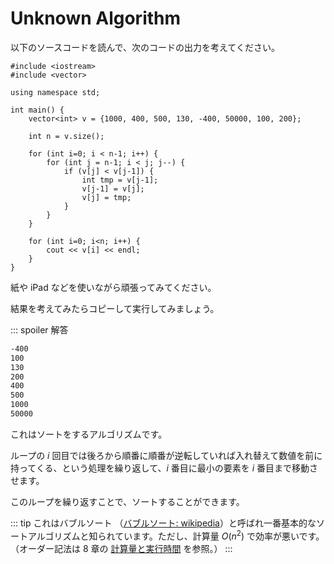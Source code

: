 # Unknown Algorithm

以下のソースコードを読んで、次のコードの出力を考えてください。

```cpp:line-numbers
#include <iostream>
#include <vector>

using namespace std;

int main() {
    vector<int> v = {1000, 400, 500, 130, -400, 50000, 100, 200};

    int n = v.size();

    for (int i=0; i < n-1; i++) {
        for (int j = n-1; i < j; j--) {
            if (v[j] < v[j-1]) {
                int tmp = v[j-1];
                v[j-1] = v[j];
                v[j] = tmp;
            }
        }
    }

    for (int i=0; i<n; i++) {
        cout << v[i] << endl;
    }
}
```

紙や iPad などを使いながら頑張ってみてください。

結果を考えてみたらコピーして実行してみましょう。

::: spoiler 解答

```txt
-400
100
130
200
400
500
1000
50000
```

これはソートをするアルゴリズムです。

ループの $i$ 回目では後ろから順番に順番が逆転していれば入れ替えて数値を前に持ってくる、という処理を繰り返して、$i$ 番目に最小の要素を $i$ 番目まで移動させます。

このループを繰り返すことで、ソートすることができます。

::: tip
これはバブルソート （[バブルソート: wikipedia](https://ja.wikipedia.org/wiki/バブルソート)）と呼ばれ一番基本的なソートアルゴリズムと知られています。ただし、計算量 $O(n^2)$ で効率が悪いです。（オーダー記法は 8 章の [計算量と実行時間](../../chapter-8/complexity.md) を参照。）
:::
